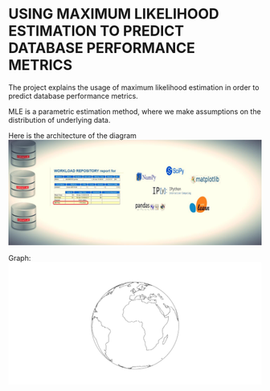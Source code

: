 # USING MAXIMUM LIKELIHOOD ESTIMATION TO PREDICT DATABASE PERFORMANCE METRICS

The project explains the usage of maximum likelihood estimation in order to predict database performance metrics. 

MLE is a parametric estimation method, where we make assumptions on the distribution of underlying data. 

Here is the architecture of the diagram
![alt text](https://github.com/KartikPadmanabhan/mle/blob/gh-pages/images/MLE.jpg)

Graph:
[![ScreenShot](https://raw.githubusercontent.com/KartikPadmanabhan/mle/gh-pages/images/d3-globe-empty.png)](https://plot.ly/~kpadmana/818.embed)

